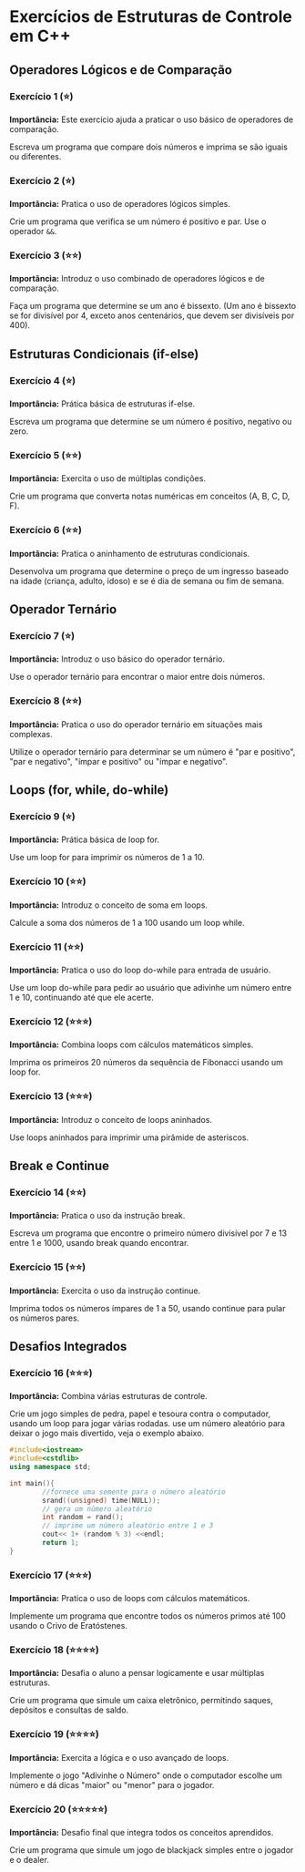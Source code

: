 # Exercícios de Estruturas de Controle em C++

## Operadores Lógicos e de Comparação

### Exercício 1 (⭐)
**Importância:** Este exercício ajuda a praticar o uso básico de operadores de comparação.

Escreva um programa que compare dois números e imprima se são iguais ou diferentes.

### Exercício 2 (⭐)
**Importância:** Pratica o uso de operadores lógicos simples.

Crie um programa que verifica se um número é positivo e par. Use o operador `&&`.

### Exercício 3 (⭐⭐)
**Importância:** Introduz o uso combinado de operadores lógicos e de comparação.

Faça um programa que determine se um ano é bissexto. (Um ano é bissexto se for divisível por 4, exceto anos centenários, que devem ser divisíveis por 400).

## Estruturas Condicionais (if-else)

### Exercício 4 (⭐)
**Importância:** Prática básica de estruturas if-else.

Escreva um programa que determine se um número é positivo, negativo ou zero.

### Exercício 5 (⭐⭐)
**Importância:** Exercita o uso de múltiplas condições.

Crie um programa que converta notas numéricas em conceitos (A, B, C, D, F).

### Exercício 6 (⭐⭐)
**Importância:** Pratica o aninhamento de estruturas condicionais.

Desenvolva um programa que determine o preço de um ingresso baseado na idade (criança, adulto, idoso) e se é dia de semana ou fim de semana.

## Operador Ternário

### Exercício 7 (⭐)
**Importância:** Introduz o uso básico do operador ternário.

Use o operador ternário para encontrar o maior entre dois números.

### Exercício 8 (⭐⭐)
**Importância:** Pratica o uso do operador ternário em situações mais complexas.

Utilize o operador ternário para determinar se um número é "par e positivo", "par e negativo", "ímpar e positivo" ou "ímpar e negativo".

## Loops (for, while, do-while)

### Exercício 9 (⭐)
**Importância:** Prática básica de loop for.

Use um loop for para imprimir os números de 1 a 10.

### Exercício 10 (⭐⭐)
**Importância:** Introduz o conceito de soma em loops.

Calcule a soma dos números de 1 a 100 usando um loop while.

### Exercício 11 (⭐⭐)
**Importância:** Pratica o uso do loop do-while para entrada de usuário.

Use um loop do-while para pedir ao usuário que adivinhe um número entre 1 e 10, continuando até que ele acerte.

### Exercício 12 (⭐⭐⭐)
**Importância:** Combina loops com cálculos matemáticos simples.

Imprima os primeiros 20 números da sequência de Fibonacci usando um loop for.

### Exercício 13 (⭐⭐⭐)
**Importância:** Introduz o conceito de loops aninhados.

Use loops aninhados para imprimir uma pirâmide de asteriscos.

## Break e Continue

### Exercício 14 (⭐⭐)
**Importância:** Pratica o uso da instrução break.

Escreva um programa que encontre o primeiro número divisível por 7 e 13 entre 1 e 1000, usando break quando encontrar.

### Exercício 15 (⭐⭐)
**Importância:** Exercita o uso da instrução continue.

Imprima todos os números ímpares de 1 a 50, usando continue para pular os números pares.

## Desafios Integrados

### Exercício 16 (⭐⭐⭐)
**Importância:** Combina várias estruturas de controle.

Crie um jogo simples de pedra, papel e tesoura contra o computador, usando um loop para jogar várias rodadas. use um número aleatório para deixar o jogo mais divertido, veja o exemplo abaixo.

```cpp
#include<iostream>
#include<cstdlib>
using namespace std;

int main(){
        //fornece uma semente para o número aleatório 
        srand((unsigned) time(NULL));
        // gera um número aleatório 
        int random = rand();
        // imprime um número aleatório entre 1 e 3 
        cout<< 1+ (random % 3) <<endl;
        return 1;
}
```

### Exercício 17 (⭐⭐⭐)
**Importância:** Pratica o uso de loops com cálculos matemáticos.

Implemente um programa que encontre todos os números primos até 100 usando o Crivo de Eratóstenes.

### Exercício 18 (⭐⭐⭐⭐)
**Importância:** Desafia o aluno a pensar logicamente e usar múltiplas estruturas.

Crie um programa que simule um caixa eletrônico, permitindo saques, depósitos e consultas de saldo.

### Exercício 19 (⭐⭐⭐⭐)
**Importância:** Exercita a lógica e o uso avançado de loops.

Implemente o jogo "Adivinhe o Número" onde o computador escolhe um número e dá dicas "maior" ou "menor" para o jogador.

### Exercício 20 (⭐⭐⭐⭐⭐)
**Importância:** Desafio final que integra todos os conceitos aprendidos.

Crie um programa que simule um jogo de blackjack simples entre o jogador e o dealer.

